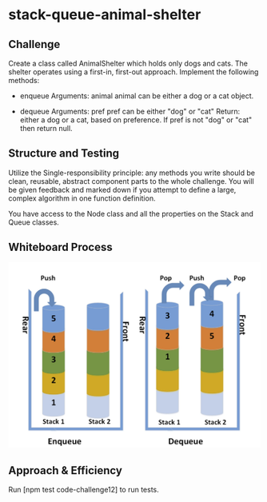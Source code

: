 # stack-queue-animal-shelter

## Challenge

Create a class called AnimalShelter which holds only dogs and cats.
The shelter operates using a first-in, first-out approach.
Implement the following methods:

- enqueue
Arguments: animal
animal can be either a dog or a cat object.

- dequeue
Arguments: pref
pref can be either "dog" or "cat"
Return: either a dog or a cat, based on preference.
If pref is not "dog" or "cat" then return null.

## Structure and Testing

Utilize the Single-responsibility principle: any methods you write should be clean, reusable, abstract component parts to the whole challenge. You will be given feedback and marked down if you attempt to define a large, complex algorithm in one function definition.

You have access to the Node class and all the properties on the Stack and Queue classes.

## Whiteboard Process

<!-- Embedded whiteboard image -->
![Whiteboard](./../images/CC12.jpg)

## Approach & Efficiency

<!-- What approach did you take? Discuss Why. What is the Big O space/time for this approach? -->

Run [npm test code-challenge12] to run tests.
